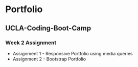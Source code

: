 # Portfolio

## UCLA-Coding-Boot-Camp
### Week 2 Assignment

* Assignment 1 - Responsive Portfolio using media queries
* Assignment 2 - Bootstrap Portfolio
